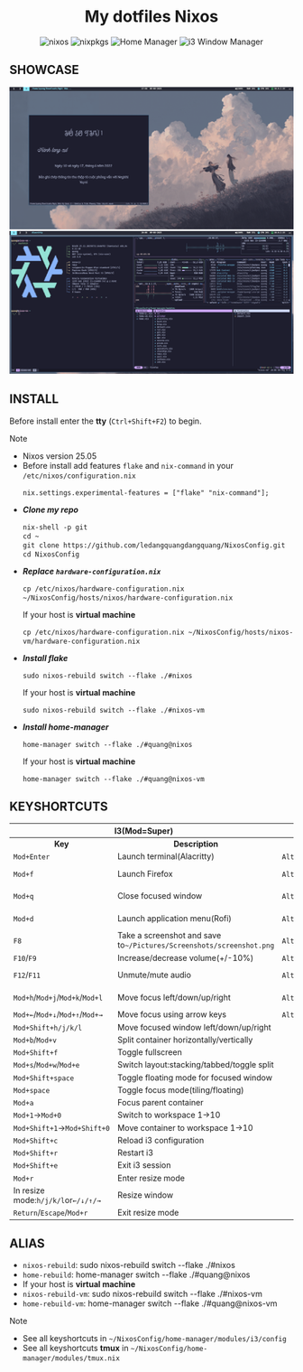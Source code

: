 <h1 align="center"> My dotfiles Nixos</h1>

<div align="center">

![nixos](https://img.shields.io/badge/NixOS-22.05-24273A.svg?logo=nixos&logoColor=CAD3F5&colorA=24273A&colorB=8aadf4)
![nixpkgs](https://img.shields.io/badge/nixpkgs-unstable-informational.svg?style=flat&logo=nixos&logoColor=CAD3F5&colorA=24273A&colorB=8aadf4)
![Home Manager](https://img.shields.io/badge/Home%20Manager-master-blue?logo=nixos&logoColor=CAD3F5&colorA=24273A&colorB=8aadf4)
![i3 Window Manager](https://img.shields.io/badge/i3-4.24-blue?logo=i3&logoColor=CAD3F5&colorA=24273A&colorB=8aadf4)

</div>

## SHOWCASE
![zathura](./assets/zathura.png) 
![btop yazi and neofetch](./assets/btop-yazi-neofetch.png) 
## INSTALL
Before install enter the **tty** (`Ctrl+Shift+F2`) to begin.
> [!NOTE]
> * Nixos version 25.05
> * Before install add features `flake` and `nix-command` in your `/etc/nixos/configuration.nix`
>   ```
>   nix.settings.experimental-features = ["flake" "nix-command"];
>   ```
* ***Clone my repo***
    ```
    nix-shell -p git
    cd ~
    git clone https://github.com/ledangquangdangquang/NixosConfig.git
    cd NixosConfig
    ```
* ***Replace `hardware-configuration.nix`***
    ```
    cp /etc/nixos/hardware-configuration.nix ~/NixosConfig/hosts/nixos/hardware-configuration.nix
    ```
    If your host is **virtual machine**
    ```
    cp /etc/nixos/hardware-configuration.nix ~/NixosConfig/hosts/nixos-vm/hardware-configuration.nix
    ```
* ***Install flake***
    ```
    sudo nixos-rebuild switch --flake ./#nixos 
    ```
    If your host is **virtual machine**
    ```
    sudo nixos-rebuild switch --flake ./#nixos-vm
    ```
* ***Install home-manager***
    ```
    home-manager switch --flake ./#quang@nixos
    ```
    If your host is **virtual machine**
    ```
    home-manager switch --flake ./#quang@nixos-vm
    ```

## KEYSHORTCUTS
<table><thead><tr><th colspan="2">I3(Mod=Super)</th><th colspan="2">Tmux</th></tr></thead><tbody><tr><td align="center"><strong>Key</strong></td><td align="center"><strong>Description</strong></td><td align="center"><strong>Key</strong></td><td align="center"><strong>Description</strong></td></tr><tr><td><code>Mod+Enter</code></td><td>Launch terminal(Alacritty)</td><td><code>Alt+r</code></td><td>Reload tmux configuration file</td></tr><tr><td><code>Mod+f</code></td><td>Launch Firefox</td><td><code>Alt+1</code>&rarr;<code>Alt+9</code></td><td>Quickly switch to window 1&rarr;9</td></tr><tr><td><code>Mod+q</code></td><td>Close focused window</td><td><code>Alt+h</code>/<code>Alt+l</code>/<code>Alt+k</code>/<code>Alt+j</code></td><td>Move focus to pane left/right/up/down</td></tr><tr><td><code>Mod+d</code></td><td>Launch application menu(Rofi)</td><td><code>Alt+&larr;</code>/<code>Alt+&rarr;</code>/<code>Alt+&uarr;</code>/<code>Alt+&darr;</code></td><td>Resize pane(left/right&plusmn;5,up/down&plusmn;3)</td></tr><tr><td><code>F8</code></td><td>Take a screenshot and save to<code>~/Pictures/Screenshots/screenshot.png</code></td><td><code>Alt+s</code></td><td>Split pane horizontally</td></tr><tr><td><code>F10</code>/<code>F9</code></td><td>Increase/decrease volume(+/-10%)</td><td><code>Alt+v</code></td><td>Split pane vertically</td></tr><tr><td><code>F12</code>/<code>F11</code></td><td>Unmute/mute audio</td><td><code>Alt+o</code></td><td>Open Neovim with Telescope file search</td></tr><tr><td><code>Mod+h</code>/<code>Mod+j</code>/<code>Mod+k</code>/<code>Mod+l</code></td><td>Move focus left/down/up/right</td><td><code>Alt+Shift+O</code></td><td>Open Neovim with fuzzyvim file search(fzf preview)</td></tr><tr><td><code>Mod+&larr;</code>/<code>Mod+&darr;</code>/<code>Mod+&uarr;</code>/<code>Mod+&rarr;</code></td><td>Move focus using arrow keys</td><td><code>Alt+n</code></td><td>Create a new window</td></tr><tr><td><code>Mod+Shift+h/j/k/l</code></td><td>Move focused window left/down/up/right</td></tr><tr><td><code>Mod+b</code>/<code>Mod+v</code></td><td>Split container horizontally/vertically</td></tr><tr><td><code>Mod+Shift+f</code></td><td>Toggle fullscreen</td></tr><tr><td><code>Mod+s</code>/<code>Mod+w</code>/<code>Mod+e</code></td><td>Switch layout:stacking/tabbed/toggle split</td></tr><tr><td><code>Mod+Shift+space</code></td><td>Toggle floating mode for focused window</td></tr><tr><td><code>Mod+space</code></td><td>Toggle focus mode(tiling/floating)</td></tr><tr><td><code>Mod+a</code></td><td>Focus parent container</td></tr><tr><td><code>Mod+1</code>&rarr;<code>Mod+0</code></td><td>Switch to workspace 1&rarr;10</td></tr><tr><td><code>Mod+Shift+1</code>&rarr;<code>Mod+Shift+0</code></td><td>Move container to workspace 1&rarr;10</td></tr><tr><td><code>Mod+Shift+c</code></td><td>Reload i3 configuration</td></tr><tr><td><code>Mod+Shift+r</code></td><td>Restart i3</td></tr><tr><td><code>Mod+Shift+e</code></td><td>Exit i3 session</td></tr><tr><td><code>Mod+r</code></td><td>Enter resize mode</td></tr><tr><td>In resize mode:<code>h/j/k/l</code>or<code>&larr;/&darr;/&uarr;/&rarr;</code></td><td>Resize window</td></tr><tr><td><code>Return</code>/<code>Escape</code>/<code>Mod+r</code></td><td>Exit resize mode</td></tr></tbody></table>

## ALIAS
* `nixos-rebuild`: sudo nixos-rebuild switch --flake ./#nixos
* `home-rebuild`: home-manager switch --flake ./#quang@nixos
* If your host is **virtual machine**
* `nixos-rebuild-vm`: sudo nixos-rebuild switch --flake ./#nixos-vm
* `home-rebuild-vm`: home-manager switch --flake ./#quang@nixos-vm

> [!NOTE]
> * See all keyshortcuts in `~/NixosConfig/home-manager/modules/i3/config` 
> * See all keyshortcuts **tmux** in `~/NixosConfig/home-manager/modules/tmux.nix`
